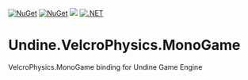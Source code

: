 [![NuGet](https://img.shields.io/nuget/v/Undine.VelcroPhysics.MonoGame.svg)](https://www.nuget.org/packages/Undine.VelcroPhysics.MonoGame) 
[![NuGet](https://img.shields.io/nuget/dt/Undine.VelcroPhysics.MonoGame.svg)](https://www.nuget.org/packages/Undine.VelcroPhysics.MonoGame)
![](https://vistr.dev/badge?repo=tomaszcekalo.Undine.DefaultEcs)
[![.NET](https://github.com/tomaszcekalo/Undine.VelcroPhysics.MonoGame/actions/workflows/dotnet.yml/badge.svg)](https://github.com/tomaszcekalo/Undine.VelcroPhysics.MonoGame/actions/workflows/dotnet.yml)

# Undine.VelcroPhysics.MonoGame
VelcroPhysics.MonoGame binding for Undine Game Engine
